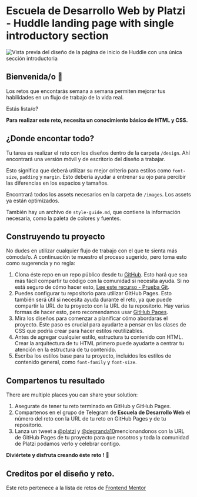 # Escuela de Desarrollo Web by Platzi - Huddle landing page with single introductory section

![Vista previa del diseño de la página de inicio de Huddle con una única sección introductoria](./design/desktop-preview.jpg)

## Bienvenida/o 👋

Los retos que encontarás semana a semana permiten mejorar tus habilidades en un flujo de trabajo de la vida real.

Estás lista/o?

**Para realizar este reto, necesita un conocimiento básico de HTML y CSS.**

## ¿Donde encontar todo?

Tu tarea es realizar el reto con los diseños dentro de la carpeta `/design`. Ahí encontrará una versión móvil y de escritorio del diseño a trabajar.

Esto significa que deberá utilizar su mejor criterio para estilos como `font-size`, `padding` y `margin`. Esto debería ayudar a entrenar su ojo para percibir las diferencias en los espacios y tamaños.

Encontrará todos los assets necesarios en la carpeta de `/images`. Los assets ya están optimizados.

También hay un archivo de `style-guide.md`, que contiene la información necesaria, como la paleta de colores y fuentes.

## Construyendo tu proyecto

No dudes en utilizar cualquier flujo de trabajo con el que te sienta más cómoda/o. A continuación te muestro el proceso sugerido, pero toma esto como sugerencia y no regla:

1. Clona éste repo en un repo público desde tu [GitHub](https://github.com/). Esto hará que sea más fácil compartir tu código con la comunidad si necesita ayuda. Si no está seguro de cómo hacer esto, [Lee este recurso - Prueba Git](https://try.github.io/).
2. Puedes configurar tu repositorio para utilizar GitHub Pages. Esto también será útil si necesita ayuda durante el reto, ya que puede compartir la URL de tu proyecto con la URL de tu repositorio. Hay varias formas de hacer esto, pero recomendamos usar [GitHub Pages](https://pages.github.com/).
3. Mira los diseños para comenzar a planificar cómo abordaras el proyecto. Este paso es crucial para ayudarte a pensar en las clases de CSS que podría crear para hacer estilos reutilizables.
4. Antes de agregar cualquier estilo, estructura tu contenido con HTML. Crear la arquitectura de tu HTML primero puede ayudarte a centrar tu atención en la estructura de tu contenido.
5. Escriba los estilos base para tu proyecto, incluidos los estilos de contenido general, como `font-family` y `font-size`.

## Compartenos tu resultado

There are multiple places you can share your solution:

1. Asegurate de tener tu reto terminado en GitHub y GitHub Pages.
2. Compartenos en el grupo de Telegram de **Escuela de Desarrollo Web** el número del reto con la URL de tu reto en GitHub Pages y de tu repositorio.
3. Lanza un tweet a [@platzi](https://twitter.com/platzi) y [@degranda10](https://twitter.com/degranda10)mencionandonos con la URL de GitHub Pages de tu proyecto para que nosotros y toda la comunidad de Platzi podamos verlo y celebrar contigo.

**Diviértete y disfruta creando éste reto !** 🚀

## Creditos por el diseño y reto.

Este reto pertenece a la lista de retos de [Frontend Mentor](https://www.frontendmentor.io)
